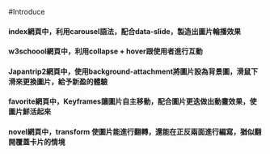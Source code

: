 #Introduce

#### index網頁中，利用carousel語法，配合data-slide，製造出圖片輪播效果

#### w3schoool網頁中，利用collapse + hover跟使用者進行互動

#### Japantrip2網頁中，使用background-attachment將圖片設為背景圖，滑鼠下滑來更換圖片，給予新盈的體驗

#### favorite網頁中，Keyframes讓圖片自主移動，配合圖片更迭做出動畫效果，使圖片鮮活起來

#### novel網頁中，transform 使圖片能進行翻轉，還能在正反兩面進行編寫，猶似翻開覆蓋卡片的情境